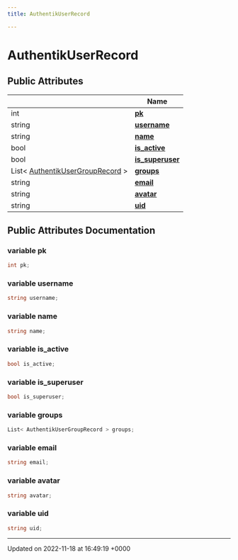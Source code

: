 ```yaml
---
title: AuthentikUserRecord

---
```


# AuthentikUserRecord





## Public Attributes

|                | Name           |
| -------------- | -------------- |
| int | **[pk](/SignallingSystem-doc/mainsystem/Classes/classAuthentikUserRecord/#variable-pk)**  |
| string | **[username](/SignallingSystem-doc/mainsystem/Classes/classAuthentikUserRecord/#variable-username)**  |
| string | **[name](/SignallingSystem-doc/mainsystem/Classes/classAuthentikUserRecord/#variable-name)**  |
| bool | **[is_active](/SignallingSystem-doc/mainsystem/Classes/classAuthentikUserRecord/#variable-is-active)**  |
| bool | **[is_superuser](/SignallingSystem-doc/mainsystem/Classes/classAuthentikUserRecord/#variable-is-superuser)**  |
| List< [AuthentikUserGroupRecord](/SignallingSystem-doc/mainsystem/Classes/classAuthentikUserGroupRecord/) > | **[groups](/SignallingSystem-doc/mainsystem/Classes/classAuthentikUserRecord/#variable-groups)**  |
| string | **[email](/SignallingSystem-doc/mainsystem/Classes/classAuthentikUserRecord/#variable-email)**  |
| string | **[avatar](/SignallingSystem-doc/mainsystem/Classes/classAuthentikUserRecord/#variable-avatar)**  |
| string | **[uid](/SignallingSystem-doc/mainsystem/Classes/classAuthentikUserRecord/#variable-uid)**  |

## Public Attributes Documentation

### variable pk

```csharp
int pk;
```


### variable username

```csharp
string username;
```


### variable name

```csharp
string name;
```


### variable is_active

```csharp
bool is_active;
```


### variable is_superuser

```csharp
bool is_superuser;
```


### variable groups

```csharp
List< AuthentikUserGroupRecord > groups;
```


### variable email

```csharp
string email;
```


### variable avatar

```csharp
string avatar;
```


### variable uid

```csharp
string uid;
```


-------------------------------

Updated on 2022-11-18 at 16:49:19 +0000